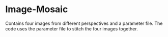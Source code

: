 # Image-Mosaic
Contains four images from different perspectives and a parameter file. The code uses the parameter file to stitch the four images together.
